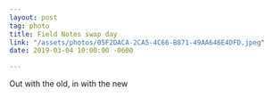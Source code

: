 ```yaml
---
layout: post
tag: photo
title: Field Notes swap day
link: "/assets/photos/05F2DACA-2CA5-4C66-B871-49AA646E4DFD.jpeg"
date: 2019-03-04 10:00:00 -0600

---
```

Out with the old, in with the new